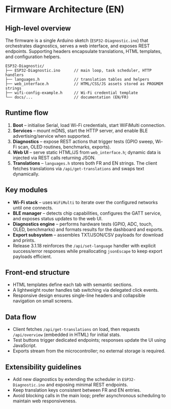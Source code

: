 # Firmware Architecture (EN)

## High-level overview
The firmware is a single Arduino sketch (`ESP32-Diagnostic.ino`) that orchestrates diagnostics, serves a web interface, and exposes REST endpoints. Supporting headers encapsulate translations, HTML templates, and configuration helpers.

```
ESP32-Diagnostic/
├── ESP32-Diagnostic.ino      // main loop, task scheduler, HTTP handlers
├── languages.h               // translation tables and helpers
├── web_interface.h           // HTML/CSS/JS assets stored as PROGMEM strings
├── wifi-config-example.h     // Wi-Fi credential template
└── docs/...                  // documentation (EN/FR)
```

## Runtime flow
1. **Boot** – initialise Serial, load Wi-Fi credentials, start WiFiMulti connection.
2. **Services** – mount mDNS, start the HTTP server, and enable BLE advertising/service when supported.
3. **Diagnostics** – expose REST actions that trigger tests (GPIO sweep, Wi-Fi scan, OLED routines, benchmarks, exports).
4. **Web UI** – serve static HTML/JS from `web_interface.h`; dynamic data is injected via REST calls returning JSON.
5. **Translations** – `languages.h` stores both FR and EN strings. The client fetches translations via `/api/get-translations` and swaps text dynamically.

## Key modules
- **Wi-Fi stack** – uses `WiFiMulti` to iterate over the configured networks until one connects.
- **BLE manager** – detects chip capabilities, configures the GATT service, and exposes status updates to the web UI.
- **Diagnostics engine** – performs hardware tests (GPIO, ADC, touch, OLED, benchmarks) and formats results for the dashboard and exports.
- **Export subsystem** – assembles TXT/JSON/CSV payloads for download and prints.
- Release 3.1.18 reinforces the `/api/set-language` handler with explicit success/error responses while preallocating `jsonEscape` to keep export payloads efficient.

## Front-end structure
- HTML templates define each tab with semantic sections.
- A lightweight router handles tab switching via delegated click events.
- Responsive design ensures single-line headers and collapsible navigation on small screens.

## Data flow
- Client fetches `/api/get-translations` on load, then requests `/api/overview` (embedded in HTML) for initial stats.
- Test buttons trigger dedicated endpoints; responses update the UI using JavaScript.
- Exports stream from the microcontroller; no external storage is required.

## Extensibility guidelines
- Add new diagnostics by extending the scheduler in `ESP32-Diagnostic.ino` and exposing minimal REST endpoints.
- Keep translation keys consistent between FR and EN entries.
- Avoid blocking calls in the main loop; prefer asynchronous scheduling to maintain web responsiveness.
